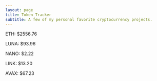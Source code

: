 ```yaml
---
layout: page
title: Token Tracker
subtitle: A few of my personal favorite cryptocurrency projects.
---
```


<!--BEGINCRYPTOINPUT-->
ETH: $2556.76

LUNA: $93.96

NANO: $2.22

LINK: $13.20

AVAX: $67.23

<!--ENDCRYPTOINPUT-->
